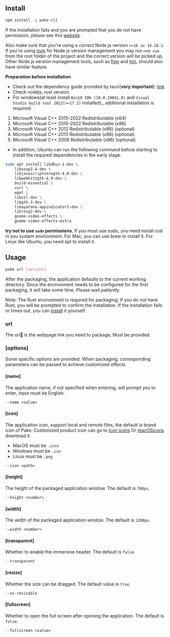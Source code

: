 ## Install

```bash
npm install -g pake-cli
```

If the installation fails and you are prompted that you do not have permission, please see this [website](https://gist.github.com/Giancarlos/d087f8a9e6516716da98ad0c0f5a8f58) .

Also make sure that you're using a correct Node.js version `>=16 as 16.18.1`. If you're using [nvm](https://github.com/nvm-sh/nvm) for Node.js version management you may run `nvm use` from the root folder of the project and the correct version will be picked up. Other Node.js version management tools, such as [fnm](https://github.com/Schniz/fnm) and [tj/n](https://github.com/tj/n), should also have similar feature.

**Preparation before installation**
- Check out the dependency guide provided by tauri(**very important**): [link](https://tauri.app/v1/guides/getting-started/prerequisites)
- Check nodejs, rust version.
- For windows(at least install `Win10 SDK (10.0.19041.0)` and `Visual Studio build tool 2022(>=17.2)` installed),, additional installation is required:
1. Microsoft Visual C++ 2015-2022 Redistributable (x64)
2. Microsoft Visual C++ 2015-2022 Redistributable (x86)
3. Microsoft Visual C++ 2012 Redistributable (x86) (optional)
4. Microsoft Visual C++ 2013 Redistributable (x86) (optional)
5. Microsoft Visual C++ 2008 Redistributable (x86) (optional)
- In addition, Ubuntu can run the following command before starting to install the required dependencies in the early stage.
```bash
sudo apt install libdbus-1-dev \
    libsoup2.4-dev \
    libjavascriptcoregtk-4.0-dev \
    libwebkit2gtk-4.0-dev \
    build-essential \
    curl \
    wget \
    libssl-dev \
    libgtk-3-dev \
    libayatana-appindicator3-dev \
    librsvg2-dev \
    gnome-video-effects \
    gnome-video-effects-extra
```

**try not to use `sudo` permissions**, If you must use sudo, you need install rust in you system environment. For Mac, you can use brew to install it. For Linux like Ubuntu, you need apt to install it. 

## Usage

```bash
pake url [options]
```

After the packaging, the application defaults to the current working directory. Since the environment needs to be configured for the first packaging, it will take some time. Please wait patiently.

Note: The Rust environment is required for packaging. If you do not have Rust, you will be prompted to confirm the installation. If the installation fails or times out, you can [install](https://www.rust-lang.org/tools/install) it yourself.

### url

The url🔗 is the webpage link you need to package, Must be provided.

### [options]

Some specific options are provided. When packaging, corresponding parameters can be passed to achieve customized effects.

#### [name]

The application name, if not specified when entering, will prompt you to enter, input must be English.

```shell
--name <value>
```

#### [icon]

The application icon, support local and remote files, the default is brand icon of Pake. Customized product icon can go to [icon icons](https://icon-icons.com) Or [macOSicons](https://macosicons.com/#/) download it.

- MacOS must be `.icns`
- Windows must be `.ico`
- Linux must be `.png`

```shell
--icon <path>
```

#### [height]

The height of the packaged application window. The default is `780px`.

```shell
--height <number>
```

#### [width]

The width of the packaged application window. The default is `1200px`.

```shell
--width <number>
```

#### [transparent]

Whether to enable the immersive header. The default is `false`.

```shell
--transparent
```

#### [resize]

Whether the size can be dragged. The default value is `true`.

```shell
--no-resizable
```

#### [fullscreen]

Whether to open the full screen after opening the application. The default is `false`.

```shell
--fullscreen <value>
```
